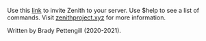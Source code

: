 Use this [link](https://discord.com/api/oauth2/authorize?client_id=710700921952141393&permissions=8&scope=bot%20applications.commands) to invite Zenith to your server.
Use $help to see a list of commands. Visit [zenithproject.xyz](http://zenithproject.xyz) for more information.

Written by Brady Pettengill (2020-2021).
